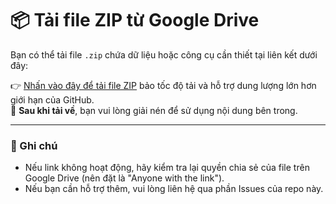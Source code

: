 # 📦 Tải file ZIP từ Google Drive

Bạn có thể tải file `.zip` chứa dữ liệu hoặc công cụ cần thiết tại liên kết dưới đây:

👉 [Nhấn vào đây để tải file ZIP](https://drive.google.com/uc?export=download&id=1nXa0P9zRxZ6Ohixt5DaWfxrNc0zwjxFf) bảo tốc độ tải và hỗ trợ dung lượng lớn hơn giới hạn của GitHub.  
📁 **Sau khi tải về**, bạn vui lòng giải nén để sử dụng nội dung bên trong.

---

### 📌 Ghi chú

- Nếu link không hoạt động, hãy kiểm tra lại quyền chia sẻ của file trên Google Drive (nên đặt là "Anyone with the link").
- Nếu bạn cần hỗ trợ thêm, vui lòng liên hệ qua phần Issues của repo này.
